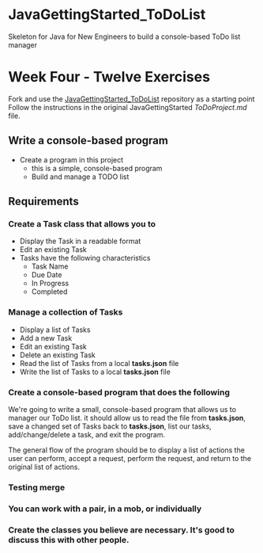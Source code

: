 # JavaGettingStarted_ToDoList
Skeleton for Java for New Engineers to build a console-based ToDo list manager

# Week Four - Twelve Exercises
Fork and use the [JavaGettingStarted_ToDoList](https://github.com/gartee-john-PFG/JavaGettingStarted_ToDoList) repository as a starting point
Follow the instructions in the original JavaGettingStarted *ToDoProject.md* file.

## Write a console-based program
* Create a program in this project
    * this is a simple, console-based program
    * Build and manage a TODO list
## Requirements
### Create a Task class that allows you to
* Display the Task in a readable format
* Edit an existing Task
* Tasks have the following characteristics
    * Task Name
    * Due Date
    * In Progress
    * Completed
### Manage a collection of Tasks
* Display a list of Tasks
* Add a new Task
* Edit an existing Task
* Delete an existing Task
* Read the list of Tasks from a local **tasks.json** file
* Write the list of Tasks to a local **tasks.json** file

### Create a console-based program that does the following
We're going to write a small, console-based program that allows us to manager our ToDo list.  it should allow us to read the file from **tasks.json**, save a changed set of Tasks back to **tasks.json**, list our tasks, add/change/delete a task, and exit the program.

The general flow of the program should be to display a list of actions the user can perform, accept a request, perform the request, and return to the original list of actions.

### Testing merge
### You can work with a pair, in a mob, or individually
### Create the classes you believe are necessary. It's good to discuss this with other people.
